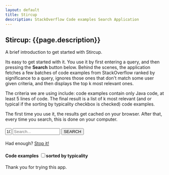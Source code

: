 ```yaml
---
layout: default
title: Stircup
description: StackOverflow Code examples Search Application
---
```


## Stircup: {{page.description}}

A brief introduction to get started with Stircup.

Its easy to get started with it. You use it by first entering a query, and then pressing the **Search** button below. Behind the scenes, the application fetches a few batches of code examples from StackOverflow ranked by significance to a query, ignores those ones that don't match some user given criteria, and then displays the top k most relevant ones.

The criteria we are using include: code examples contain only Java code, at least 5 lines of code. The final result is a list of k most relevant (and or typical if the sorting by typicality checkbox is checked) code examples.

The first time you use it, the results get cached on your browser. After that, every time you search, this is done on your computer.

<div id="columns">
    <div id="left-col">
        <h4>
					<span class="searcher">
						<input 
							id="topk" style="width: 20px;" type="text" placeholder="10..." value="10" 
							onkeypress='return event.charCode >= 48 && event.charCode <= 57'/>
						<input id="query" style="width: 150px;" type="text" placeholder="Search..." />						
						<button class="octicon-button dark" id="search">SEARCH</button>
					</span>
				</h4>
        <div id="logger"></div>
        <div id="stopper" class="hide">
           Had enough? <a href="#" id="stop">Stop it!</a>
        </div>
    </div>
</div>
<div id="right-col">
    <h4><strong>Code examples</strong><span class="searcher">
						<input type="checkbox" id="sorting" value="typical"/><span class="typicality">sorted by typicality</span>
					</span>
		</h4>
    <div id="displayer"></div>
</div>
<div id="clear"></div>

Thank you for trying this app.